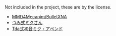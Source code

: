 Not included in the project, these are by the license.  

* [MMD4Mecanim/BulletXNA](http://stereoarts.jp/)
* [つみ式ミクさん](http://www.nicovideo.jp/watch/sm27427927)
* [Tda式初音ミク・アペンド](https://bowlroll.net/file/4576)